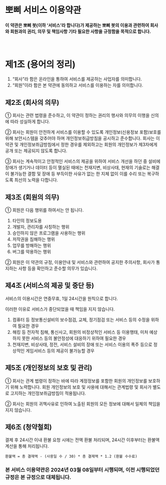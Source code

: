 # 뽀삐 서비스 이용약관
#### 이 약관은 뽀삐 봇(이하 ‘서비스’라 합니다)가 제공하는 뽀삐 봇의 이용과 관련하여 회사와 회원과의 권리, 의무 및 책임사항 기타 필요한 사항을 규정함을 목적으로 합니다.

</br>

# 제1조 (용어의 정리)
1. “회사”라 함은 온라인을 통하여 서비스를 제공하는 사업자를 의미합니다.
2. “회원”이라 함은 본 약관에 동의하고 서비스를 이용하는 자를 의미합니다.

## 제2조 (회사의 의무)
① 회사는 관련 법령을 준수하고, 이 약관이 정하는 권리의 행사와 의무의 이행을 신의에 따라 성실하게 합니다.

② 회사는 회원이 안전하게 서비스를 이용할 수 있도록 개인정보(신용정보 포함)보호를 위해 보안시스템을 갖추어야 하며 개인정보취급방침을 공시하고 준수합니다. 회사는 이 약관 및 개인정보취급방침에서 정한 경우를 제외하고는 회원의 개인정보가 제3자에게 공개 또는 제공되지 않도록 합니다.

③ 회사는 계속적이고 안정적인 서비스의 제공을 위하여 서비스 개선을 하던 중 설비에 장애가 생기거나 데이터 등이 멸실된 때에는 천재지변, 비상사태, 현재의 기술로는 해결이 불가능한 결함 및 장애 등 부득이한 사유가 없는 한 지체 없이 이를 수리 또는 복구하도록 최선의 노력을 다합니다.

## 제3조 (회원의 의무)
① 회원은 다음 행위를 하여서는 안 됩니다.

1. 타인의 정보도용 
2. 개발자, 관리자를 사칭하는 행위
3. 승인하지 않은 프로그램을 사용하는 행위
4. 저작권을 침해하는 행위
5. 업무를 방해하는 행위
6. 버그를 악용하는 행위

② 회원은 이 약관의 규정, 이용안내 및 서비스와 관련하여 공지한 주의사항, 회사가 통지하는 사항 등을 확인하고 준수할 의무가 있습니다.

## 제4조 (서비스의 제공 및 중단 등) 
서비스의 이용시간은 연중무휴, 1일 24시간을 원칙으로 합니다.

이러한 이유로 서비스가 중단되었을 때 책임을 지지 않습니다.
1. 컴퓨터 등 정보통신설비의 보수점검, 교체, 정기점검 또는 서비스 등의 수정을 위하여 필요한 경우
2. 해킹 등 전자적 침해, 통신사고, 회원의 비정상적인 서비스 등 이용행태, 미처 예상하지 못한 서비스 등의 불안정성에 대응하기 위하여 필요한 경우
3. 천재지변, 비상사태, 정전, 서비스 설비의 장애 또는 서비스 이용의 폭주 등으로 정상적인 게임서비스 등의 제공이 불가능할 경우

## 제5조 (개인정보의 보호 및 관리)
① 회사는 관계 법령이 정하는 바에 따라 계정정보를 포함한 회원의 개인정보를 보호하기 위해 노력합니다. 회원 개인정보의 보호 및 사용에 대해서는 관계법령 및 회사가 별도로 고지하는 개인정보취급방침이 적용됩니다.

② 회사는 회원의 귀책사유로 인하여 노출된 회원의 모든 정보에 대해서 일체의 책임을 지지 않습니다.

## 제6조 (청약철회)
결제 후 24시간 이내 환불 요청 시에는 전액 환불 처리되며, 24시간 이후부터는 환불액 계산을 통해 처리됩니다.

    환불액 = 총 결재액 - (사용일 수 / 30) * 총 결제액 * 1.2 (환불 수수료)




### 본 서비스 이용약관은 2024년 03월 08일부터 시행되며, 이전 시행되었던 규정은 본 규정으로 대체됩니다.
